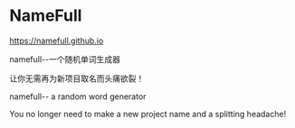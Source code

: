 # NameFull
https://namefull.github.io

namefull--一个随机单词生成器

让你无需再为新项目取名而头痛欲裂！


namefull-- a random word generator

You no longer need to make a new project name and a splitting headache!

